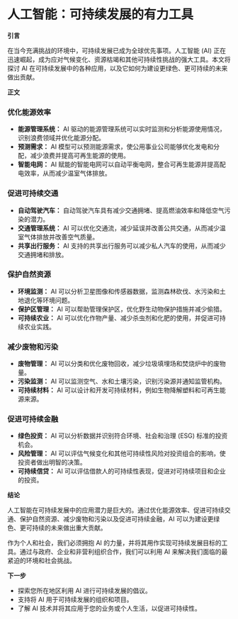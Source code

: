 # 人工智能：可持续发展的有力工具

**引言**

在当今充满挑战的环境中，可持续发展已成为全球优先事项。人工智能 (AI) 正在迅速崛起，成为应对气候变化、资源枯竭和其他可持续性挑战的强大工具。本文将探讨 AI 在可持续发展中的各种应用，以及它如何为建设更绿色、更可持续的未来做出贡献。

**正文**

### 优化能源效率

* **能源管理系统：** AI 驱动的能源管理系统可以实时监测和分析能源使用情况，识别浪费领域并优化能源分配。
* **预测需求：** AI 模型可以预测能源需求，使公用事业公司能够优化发电和分配，减少浪费并提高可再生能源的使用。
* **智能电网：** AI 赋能的智能电网可以自动平衡电网，整合可再生能源并提高配电效率，从而减少温室气体排放。

### 促进可持续交通

* **自动驾驶汽车：** 自动驾驶汽车具有减少交通拥堵、提高燃油效率和降低空气污染的潜力。
* **交通管理系统：** AI 可以优化交通流，减少延误并改善公共交通，从而减少温室气体排放并改善空气质量。
* **共享出行服务：** AI 支持的共享出行服务可以减少私人汽车的使用，从而减少交通拥堵和排放。

### 保护自然资源

* **环境监测：** AI 可以分析卫星图像和传感器数据，监测森林砍伐、水污染和土地退化等环境问题。
* **保护区管理：** AI 可以帮助管理保护区，优化野生动物保护措施并减少偷猎。
* **可持续农业：** AI 可以优化作物产量、减少杀虫剂和化肥的使用，并促进可持续农业实践。

### 减少废物和污染

* **废物管理：** AI 可以分类和优化废物回收，减少垃圾填埋场和焚烧炉中的废物量。
* **污染监测：** AI 可以监测空气、水和土壤污染，识别污染源并通知监管机构。
* **可持续材料：** AI 可以设计和开发可持续材料，例如生物降解塑料和可再生能源来源。

### 促进可持续金融

* **绿色投资：** AI 可以分析数据并识别符合环境、社会和治理 (ESG) 标准的投资机会。
* **风险管理：** AI 可以评估气候变化和其他可持续性风险对投资组合的影响，使投资者做出明智的决策。
* **可持续信贷：** AI 可以评估借款人的可持续性表现，促进对可持续项目和企业的投资。

**结论**

人工智能在可持续发展中的应用潜力是巨大的。通过优化能源效率、促进可持续交通、保护自然资源、减少废物和污染以及促进可持续金融，AI 可以为建设更绿色、更可持续的未来做出重大贡献。

作为个人和社会，我们必须拥抱 AI 的力量，并将其用作实现可持续发展目标的工具。通过与政府、企业和非营利组织合作，我们可以利用 AI 来解决我们面临的最紧迫的环境和社会挑战。

**下一步**

* 探索您所在地区利用 AI 进行可持续发展的倡议。
* 支持将 AI 用于可持续发展的组织和项目。
* 了解 AI 技术并将其应用于您的业务或个人生活，以促进可持续性。
